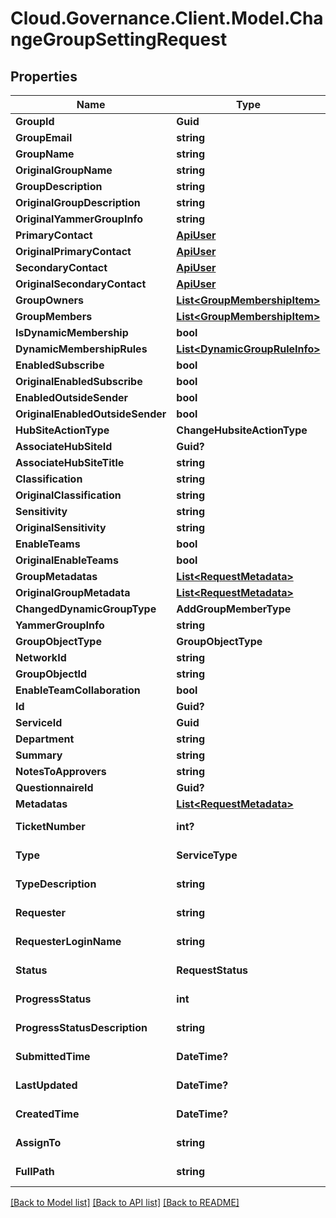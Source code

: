 # Cloud.Governance.Client.Model.ChangeGroupSettingRequest
## Properties

Name | Type | Description | Notes
------------ | ------------- | ------------- | -------------
**GroupId** | **Guid** |  | [optional] 
**GroupEmail** | **string** |  | [optional] 
**GroupName** | **string** |  | [optional] 
**OriginalGroupName** | **string** |  | [optional] 
**GroupDescription** | **string** |  | [optional] 
**OriginalGroupDescription** | **string** |  | [optional] 
**OriginalYammerGroupInfo** | **string** |  | [optional] 
**PrimaryContact** | [**ApiUser**](ApiUser.md) |  | [optional] 
**OriginalPrimaryContact** | [**ApiUser**](ApiUser.md) |  | [optional] 
**SecondaryContact** | [**ApiUser**](ApiUser.md) |  | [optional] 
**OriginalSecondaryContact** | [**ApiUser**](ApiUser.md) |  | [optional] 
**GroupOwners** | [**List&lt;GroupMembershipItem&gt;**](GroupMembershipItem.md) |  | [optional] 
**GroupMembers** | [**List&lt;GroupMembershipItem&gt;**](GroupMembershipItem.md) |  | [optional] 
**IsDynamicMembership** | **bool** |  | [optional] 
**DynamicMembershipRules** | [**List&lt;DynamicGroupRuleInfo&gt;**](DynamicGroupRuleInfo.md) |  | [optional] 
**EnabledSubscribe** | **bool** |  | [optional] 
**OriginalEnabledSubscribe** | **bool** |  | [optional] 
**EnabledOutsideSender** | **bool** |  | [optional] 
**OriginalEnabledOutsideSender** | **bool** |  | [optional] 
**HubSiteActionType** | **ChangeHubsiteActionType** |  | [optional] 
**AssociateHubSiteId** | **Guid?** |  | [optional] 
**AssociateHubSiteTitle** | **string** |  | [optional] 
**Classification** | **string** |  | [optional] 
**OriginalClassification** | **string** |  | [optional] 
**Sensitivity** | **string** |  | [optional] 
**OriginalSensitivity** | **string** |  | [optional] 
**EnableTeams** | **bool** |  | [optional] 
**OriginalEnableTeams** | **bool** |  | [optional] 
**GroupMetadatas** | [**List&lt;RequestMetadata&gt;**](RequestMetadata.md) |  | [optional] 
**OriginalGroupMetadata** | [**List&lt;RequestMetadata&gt;**](RequestMetadata.md) |  | [optional] 
**ChangedDynamicGroupType** | **AddGroupMemberType** |  | [optional] 
**YammerGroupInfo** | **string** |  | [optional] 
**GroupObjectType** | **GroupObjectType** |  | [optional] 
**NetworkId** | **string** |  | [optional] 
**GroupObjectId** | **string** |  | [optional] 
**EnableTeamCollaboration** | **bool** |  | [optional] 
**Id** | **Guid?** |  | [optional] 
**ServiceId** | **Guid** |  | [optional] 
**Department** | **string** |  | [optional] 
**Summary** | **string** |  | [optional] 
**NotesToApprovers** | **string** |  | [optional] 
**QuestionnaireId** | **Guid?** |  | [optional] 
**Metadatas** | [**List&lt;RequestMetadata&gt;**](RequestMetadata.md) |  | [optional] 
**TicketNumber** | **int?** |  | [optional] [readonly] 
**Type** | **ServiceType** |  | [optional] [readonly] 
**TypeDescription** | **string** |  | [optional] [readonly] 
**Requester** | **string** |  | [optional] [readonly] 
**RequesterLoginName** | **string** |  | [optional] [readonly] 
**Status** | **RequestStatus** |  | [optional] [readonly] 
**ProgressStatus** | **int** |  | [optional] [readonly] 
**ProgressStatusDescription** | **string** |  | [optional] [readonly] 
**SubmittedTime** | **DateTime?** |  | [optional] [readonly] 
**LastUpdated** | **DateTime?** |  | [optional] [readonly] 
**CreatedTime** | **DateTime?** |  | [optional] [readonly] 
**AssignTo** | **string** |  | [optional] [readonly] 
**FullPath** | **string** |  | [optional] [readonly] 

[[Back to Model list]](../README.md#documentation-for-models) [[Back to API list]](../README.md#documentation-for-api-endpoints) [[Back to README]](../README.md)


